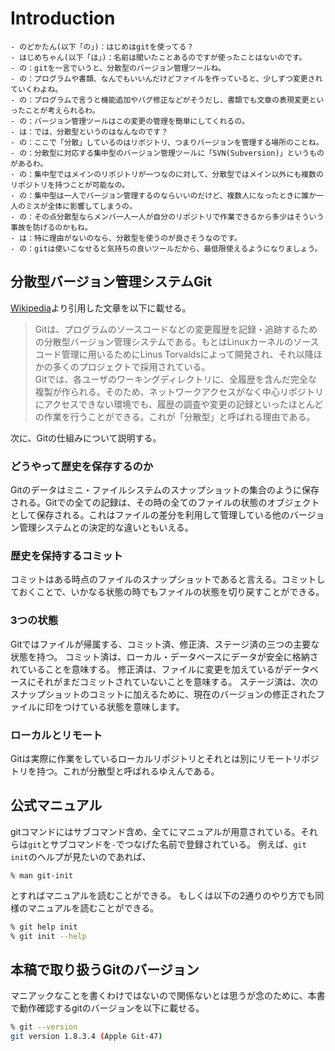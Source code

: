 Introduction
======

```
- のどかたん(以下「の」)：はじめはgitを使ってる？
- はじめちゃん(以下「は」)：名前は聞いたことあるのですが使ったことはないのです。
- の：gitを一言でいうと、分散型のバージョン管理ツールね。
- の：プログラムや書類、なんでもいいんだけどファイルを作っていると、少しずつ変更されていくわよね。
- の：プログラムで言うと機能追加やバグ修正などがそうだし、書類でも文章の表現変更といったことが考えられるわ。
- の：バージョン管理ツールはこの変更の管理を簡単にしてくれるの。
- は：では、分散型というのはなんなのです？
- の：ここで「分散」しているのはリポジトリ、つまりバージョンを管理する場所のことね。
- の：分散型に対応する集中型のバージョン管理ツールに「SVN(Subversion)」というものがあるわ。
- の：集中型ではメインのリポジトリが一つなのに対して、分散型ではメイン以外にも複数のリポジトリを持つことが可能なの。
- の：集中型は一人でバージョン管理するのならいいのだけど、複数人になったときに誰か一人のミスが全体に影響してしまうの。
- の：その点分散型ならメンバ一人一人が自分のリポジトリで作業できるから多少はそういう事故を防げるのかもね。
- は：特に理由がないのなら、分散型を使うのが良さそうなのです。
- の：gitは使いこなせると気持ちの良いツールだから、最低限使えるようになりましょう。
```

## 分散型バージョン管理システムGit
[Wikipedia](http://ja.wikipedia.org/wiki/Git)より引用した文章を以下に載せる。
> Gitは、プログラムのソースコードなどの変更履歴を記録・追跡するための分散型バージョン管理システムである。もとはLinuxカーネルのソースコード管理に用いるためにLinus Torvaldsによって開発され、それ以降ほかの多くのプロジェクトで採用されている。<br />
> Gitでは、各ユーザのワーキングディレクトリに、全履歴を含んだ完全な複製が作られる。そのため、ネットワークアクセスがなく中心リポジトリにアクセスできない環境でも、履歴の調査や変更の記録といったほとんどの作業を行うことができる。これが「分散型」と呼ばれる理由である。

次に、Gitの仕組みについて説明する。

### どうやって歴史を保存するのか
Gitのデータはミニ・ファイルシステムのスナップショットの集合のように保存される。Gitでの全ての記録は、その時の全てのファイルの状態のオブジェクトとして保存される。これはファイルの差分を利用して管理している他のバージョン管理システムとの決定的な違いともいえる。

### 歴史を保持するコミット
コミットはある時点のファイルのスナップショットであると言える。コミットしておくことで、いかなる状態の時でもファイルの状態を切り戻すことができる。

### 3つの状態
Gitではファイルが帰属する、コミット済、修正済、ステージ済の三つの主要な状態を持つ。
コミット済は、ローカル・データベースにデータが安全に格納されていることを意味する。
修正済は、ファイルに変更を加えているがデータベースにそれがまだコミットされていないことを意味する。
ステージ済は、次のスナップショットのコミットに加えるために、現在のバージョンの修正されたファイルに印をつけている状態を意味します。

### ローカルとリモート
Gitは実際に作業をしているローカルリポジトリとそれとは別にリモートリポジトリを持つ。これが分散型と呼ばれるゆえんである。

## 公式マニュアル
gitコマンドにはサブコマンド含め、全てにマニュアルが用意されている。それらは`git`とサブコマンドを`-`でつなげた名前で登録されている。
例えば、`git init`のヘルプが見たいのであれば、

```
% man git-init
```

とすればマニュアルを読むことができる。
もしくは以下の2通りのやり方でも同様のマニュアルを読むことができる。

```bash
% git help init
% git init --help
```

## 本稿で取り扱うGitのバージョン
マニアックなことを書くわけではないので関係ないとは思うが念のために、本書で動作確認するgitのバージョンを以下に載せる。

```bash
% git --version
git version 1.8.3.4 (Apple Git-47)
```

